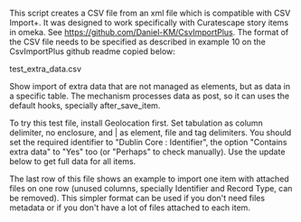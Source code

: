 This script creates a CSV file from an xml file which is compatible with CSV Import+. It was designed to work specifically with Curatescape story items in omeka. See https://github.com/Daniel-KM/CsvImportPlus. The format of the CSV file needs to be specified as described in example 10 on the CsvImportPlus github readme copied below:

test_extra_data.csv

Show import of extra data that are not managed as elements, but as data in a specific table. The mechanism processes data as post, so it can uses the default hooks, specially after_save_item.

To try this test file, install Geolocation first. Set tabulation as column delimiter, no enclosure, and | as element, file and tag delimiters. You should set the required identifier to "Dublin Core : Identifier", the option "Contains extra data" to "Yes" too (or "Perhaps" to check manually). Use the update below to get full data for all items.

The last row of this file shows an example to import one item with attached files on one row (unused columns, specially Identifier and Record Type, can be removed). This simpler format can be used if you don't need files metadata or if you don't have a lot of files attached to each item.